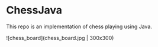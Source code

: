 # ChessJava
This repo is an implementation of chess playing using Java.

![chess_board](chess_board.jpg | 300x300)
